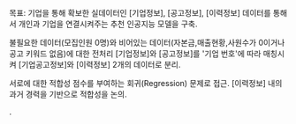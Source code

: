 목표:
기업을 통해 확보한 실데이터인 [기업정보], [공고정보], [이력정보] 데이터를 통해서 개인과 기업을 연결시켜주는 추천 인공지능 모델을 구축. 

불필요한 데이터(모집인원 0명)와 비어있는 데이터(자본금,매출현황,사원수가 0이거나 공고 키워드 없음)에 대한 전처리
[기업정보]와 [공고정보]를 '기업 번호'에 따라 매칭시켜 [기업공고정보]와 [이력정보] 2개의 데이터로 분리.

서로에 대한 적합성 점수를 부여하는 회귀(Regression) 문제로 접근.
[이력정보] 내의 과거 경력을 기반으로 적합성을 논의.

.
